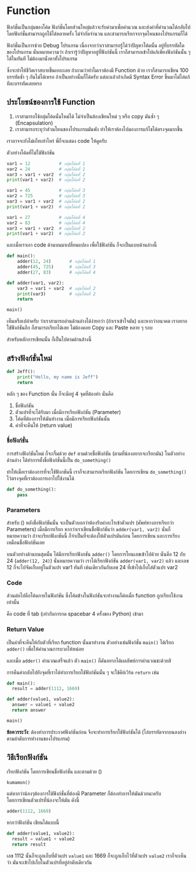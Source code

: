 # Function
ฟังก์ชั่นเป็นกลุ่มของโค้ด ฟังก์ชั่นโดยส่วนใหญ่แล้วจะรับค่ามาเพื่อคำนวณ และส่งค่าที่คำนวณได้กลับไป โดยฟังก์ชั่นสามารถถูกใช้ได้หลายครั้ง ไม่จำกัดจำนวน และสามารถเรียกจากจุดไหนของโปรแกรมก็ได้

ฟังก์ชั่นเป็นการช่วย Debug โปรแกรม เนื่องจากว่าเราสามารถรู้ได้ว่าปัญหาโค้ดนั้น อยู่ที่บรรทัดใดของโปรแกรม นั่นหมายความว่า ถ้าเรารู้ว่าปัญหาอยู่ที่ฟังก์ชันนี้ เราก็สามารถเข้าไปแก้เพียงฟังก์ชันนั้น ๆ ได้ในทันที ไม่ต้องมานั่งหาทั้งโปรแกรม

ซึ่งจะทำให้ชีวิตเราสบายขึ้นเยอะเลย ถ้าถามว่าทำไมเราต้องมี Function ด้วย เราก็สามารถเขียน 100 บรรทัดซ้ำ ๆ กันไม่ได้เหรอ ถ้าเป็นอย่างนั้นก็ได้ครับ แต่ละแล้วถ้าเกิดมี Syntax Error ขึ้นมาไม่ไล่แก้ทีละบรรทัดเลยหรอ

## ประโยชน์ของการใช้ Function
1. เราสามารถใช้กลุ่มโค้ดนั้นใหม่ได้ ไม่จำเป็นต้องเขียนใหม่ ๆ หรือ copy มันซ้ำ ๆ (Encapsulation)
2. เราสามารถระบุว่าส่วนไหนของโปรแกรมมันพัง ทำให้เราต้องไปมองการแก้ไขได้ตรงจุดมากขึ้น

เราอาจจะยังไม่เก็ทเท่าไหร่ พี่ก็จะแสดง code ให้ดูครับ

ตัวอย่างโค้ดที่ไม่ใช้ฟังก์ชัน
```python
var1 = 12           # กลุ่มโค้ดที่ 1
var2 = 24           # กลุ่มโค้ดที่ 1
var3 = var1 + var2  # กลุ่มโค้ดที่ 2
print(var1 + var2)  # กลุ่มโค้ดที่ 2

var1 = 45           # กลุ่มโค้ดที่ 3
var2 = 725          # กลุ่มโค้ดที่ 3
var3 = var1 + var2  # กลุ่มโค้ดที่ 2
print(var1 + var2)  # กลุ่มโค้ดที่ 2

var1 = 27           # กลุ่มโค้ดที่ 4
var2 = 83           # กลุ่มโค้ดที่ 4
var3 = var1 + var2  # กลุ่มโค้ดที่ 2
print(var1 + var2)  # กลุ่มโค้ดที่ 2
```

และเมื่อเราเอา code ด้านบนมาเปลี่ยนแปลง เพื่อใช้ฟังก์ชัน ก็จะเป็นแบบด้านล่างนี้
```python
def main():
    adder(12, 24)       # กลุ่มโค้ดที่ 1
    adder(45, 725)      # กลุ่มโค้ดที่ 3
    adder(27, 83)       # กลุ่มโค้ดที่ 4

def adder(var1, var2):
    var3 = var1 + var2  # กลุ่มโค้ดที่ 2
    print(var3)         # กลุ่มโค้ดที่ 2
    return

main()
```

เห็นหรือเปล่าครับ ว่าเราสามารถอ่านด้านล่างได้ง่ายกว่า (ถ้าเราเข้าใจมัน) และหากว่าอนาคต เราอยากใช้ฟังก์ชันอีก ก็สามารถเรียกได้เลย ไม่ต้องคอย Copy และ Paste หลาย ๆ รอบ

สำหรับหลักการเขียนนั้น ก็เป็นไปตามด้านล้างนี้

## สร้างฟังก์ชั่นใหม่
```python
def Jeff():
    print("Hello, my name is Jeff")
    return
```

หลัก ๆ ของ Function นั้น ก็จะมีอยู่ 4 จุดที่ต้องทำ นั่นคือ
1. ชื่อฟังก์ชัน
2. ตัวแปรที่จะได้รับมา เมื่อมีการเรียกฟังก์ชัน (Parameter)
3. โค้ดที่ต้องการให้มันทำงาน เมื่อมีการเรียกฟังก์ชันนั้น
4. ค่าที่จะคืนให้ (return value)

### ชื่อฟังก์ชั่น
การสร้างฟังก์ชันใหม่ ก็จะเรื่มด้วย `def` ตามด้วยชื่อฟังก์ชัน (ตามที่น้องอยากจะเรียกมัน) ในตัวอย่างด้านล่าง ได้ทำการตั้งชื่อฟังก์ชั่นนี้เป็น `do_something()`<br>

ทำให้เมื่อเราต้องการที่จะใช้ฟังกชันนี้ เราก็จะสามารถเรียกฟังก์ชัน โดยการเขียน `do_something()` ไว้ตรงจุดที่เราต้องการเอาไปใช้งานได้

```python
def do_something():
    pass
```

### Parameters
สำหรับ () หลังชื่อฟังก์ชันนั้น จะเป็นตัวบอกว่าต้องรับค่าอะไรเข้าตัวแปร (ศัพท์ทางการเรียกว่า Parameters) เมื่อมีการเรียก หากว่าเราเขียนชื่อฟังก์ชันว่า `adder(var1, var2)` นั่นก็หมายความว่า ถ้าจะเรียกฟังกชันนี้ ก็จำเป็นที่จะต้องให้ตัวแปรมันก่อน โดยการเขียน และการเรียงเหมือนชื่อฟังก์ชันเลย

บนตัวอย่างด้านบนสุดนั้น ได้มีการเรียกฟังกชัน `adder()` โดยการโยนเลขเข้าไปด้วย นั่นคือ 12 กับ 24 (`adder(12, 24)`) นั่นหมายความว่า เราได้เรียกฟังก์ชัน `adder(var1, var2)` แล้ว และเลข 12 ก็จะไปจัดเก๋็บอยู่ในตัวแปร var1 ทันที เช่นเดียวกันกับเลข 24 ที่เข้าไปเก็บใส่ตัวแปร var2

### Code
ส่วนต่อไปคือโค้ดภายในฟังก์ชัน ซึ่งโค้ดข้างในฟังก์ชันจะทำงานก็ต่อเมื่อ function ถูกเรียกใช้งานเท่านั้น

คือ code ที่ tab (เท่ากับการกด spacebar 4 ครั้งของ Python) เข้ามา

### Return Value
เป็นค่าที่จะคืนให้กับตัวที่เรียก function นั้นมาทำงาน ตัวอย่างเช่นฟังก์ชั่น `main()` ได้เรียก `adder()` เพื่อให้คำนวณการบวกให้หน่อย

และเมื่อ `adder()` คำนวณเสร็จแล้ว ตัว `main()` ก็ดันอยากได้ผลลัพท์การคำนวณชะด้วยสิ

การคืนค่ากลับไปยังจุดที่เราได้ทำการเรียกใช้ฟังก์ชันนั้น ๆ จะใช้คีย์เวิร์ด `return` เช่น
```python
def main():
  result = adder(1112, 1669)

def adder(value1, value2):
  answer = value1 + value2
  return answer

main()
```

**ข้อควรระวัง**: ต้องทำการประกาศฟังก์ชันก่อน จึงจะทำการเรียกใช้ฟังก์ชันได้ (ไล่บรรทัดจากบนลงล่าง ตามลำดับการทำงานของโปรแกรม)

## วิธีเรียกฟังก์ชัน
เรียกฟังก์ชัน โดยการเขียนชื่อฟังก์ชั่น และตามด้วย ()
```python
kumamon()
```

แต่หากว่าน้องๆต้องการใช้ฟังก์ชั่นที่ต้องมี Parameter ก็ต้องทำการให้มันด้วยนะครับ<br>
โดยการเขียนตัวแปรที่น้องจะให้มัน ดังนี้
```python
adder(1112, 1669)
```

หากว่าฟังก์ชัน เขียนได้แบบนี้
```python
def adder(value1, value2):
  result = value1 + value2
  return result
```

เลข 1112 นั้นก็จะถูกเก็บที่ตัวแปร `value1` และ 1669 ก็จะถูกเก็บไว้ที่ตัวแปร `value2` เราก็จะเห็นว่า มันจะเข้าไปเก็บในตัวแปรที่อยู่ลำดับเดียวกัน
